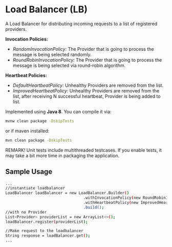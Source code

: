 # Load Balancer (LB)

A Load Balancer for distributing incoming requests to a list of registered providers.

**Invocation Policies:**
* _RandomInvocationPolicy:_ The Provider that is going to process the message is being selected randomly.
* _RoundRobinInvocationPolicy:_ The Provider that is going to process the message is being selected via round-robin algorithm.

**Heartbeat Policies:**
* _DefaultHeartbeatPolicy:_ Unhealthy Providers are removed from the list.
* _ImprovedHeartbeatPolicy:_ Unhealthy Providers are removed from the list, after receiving  N successful heartbeat, Provider is being added to list.



Implemented using **Java 8**.
You can compile it via:

```bash
mvnw clean package -DskipTests
```
or if maven installed:

```bash
mvn clean package -DskipTests
```

REMARK! Unit tests include multithreaded testcases. If you enable tests, it may take a bit more time in packaging the application.

## Sample Usage
```bash
...
//instantiate loadbalancer
LoadBalancer loadBalancer = new LoadBalancer.Builder()
                                  .withInvocationPolicy(new RoundRobinInvocationPolicy())
                                  .withHeartbeatPolicy(new ImprovedHeartbeatPolicy())
                                  .build();
//with no Provider   
List<Provider> providerList = new ArrayList<>();
loadBalancer.register(providerList);

//Make request to the loadbalancer
String response = loadBalancer.get();
...

```
		
